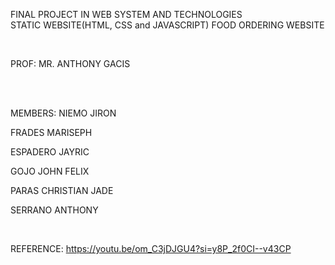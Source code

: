 FINAL PROJECT IN WEB SYSTEM AND TECHNOLOGIES
<br>
STATIC WEBSITE(HTML, CSS and JAVASCRIPT)
FOOD ORDERING WEBSITE

<br>

PROF: MR. ANTHONY GACIS

<br>
<br>

MEMBERS:
NIEMO JIRON

FRADES MARISEPH

ESPADERO JAYRIC

GOJO JOHN FELIX

PARAS CHRISTIAN JADE

SERRANO ANTHONY


<br>

REFERENCE:
https://youtu.be/om_C3jDJGU4?si=y8P_2f0CI--v43CP
